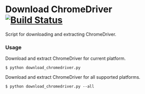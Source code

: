 # Download ChromeDriver [![Build Status](https://travis-ci.org/JohanBrorson/download-chromedriver.svg?branch=master)](https://travis-ci.org/JohanBrorson/download-chromedriver)

Script for downloading and extracting ChromeDriver.

### Usage
Download and extract ChromeDriver for current platform.
```
$ python download_chromedriver.py
```

Download and extract ChromeDriver for all supported platforms.
```
$ python download_chromedriver.py --all
```
